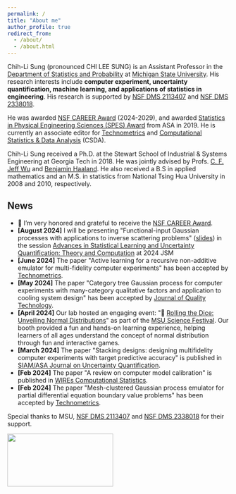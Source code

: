 ```yaml
---
permalink: /
title: "About me"
author_profile: true
redirect_from: 
  - /about/
  - /about.html
---
```

Chih-Li Sung (pronounced CHI LEE SUNG) is an Assistant Professor in the [Department of Statistics and Probability](https://stt.natsci.msu.edu/) at [Michigan State University](https://msu.edu/). His research interests include **computer experiment, uncertainty quantification, machine learning, and applications of statistics in engineering**. His research is supported by [NSF DMS 2113407](https://www.nsf.gov/awardsearch/showAward?AWD_ID=2113407&HistoricalAwards=false) and [NSF DMS 2338018](https://www.nsf.gov/awardsearch/showAward?AWD_ID=2338018).


He was awarded [NSF CAREER Award](https://www.nsf.gov/awardsearch/showAward?AWD_ID=2338018) (2024-2029), and awarded [Statistics in Physical Engineering Sciences (SPES) Award](https://www.amstat.org/your-career/awards/statistics-in-physical-engineering-sciences-award) from ASA in 2019. He is currently an associate editor for [Technometrics](https://www.tandfonline.com/toc/utch20/current) and [Computational Statistics & Data Analysis](https://www.sciencedirect.com/journal/computational-statistics-and-data-analysis) (CSDA). 

Chih-Li Sung received a Ph.D. at the Stewart School of Industrial & Systems Engineering at Georgia Tech in 2018. He was jointly advised by Profs. [C. F. Jeff Wu](https://www2.isye.gatech.edu/~jeffwu/) and [Benjamin Haaland](https://medicine.utah.edu/faculty/mddetail/u6012617). He also received a B.S in applied mathematics and an M.S. in statistics from National Tsing Hua University in 2008 and 2010, respectively. 

News 
------

* 📌 I’m very honored and grateful to receive the [NSF CAREER Award](https://www.nsf.gov/awardsearch/showAward?AWD_ID=2338018). 
* **[August 2024]** I will be presenting "Functional-input Gaussian processes with applications to inverse scattering problems" ([slides](https://chihli.github.io/files/FIGP_2024JSM.pdf)) in the session [Advances in Statistical Learning and Uncertainty Quantification: Theory and Computation](https://ww3.aievolution.com/JSMAnnual2024/index.cfm?do=ev.viewEv&ev=2139) at 2024 JSM
* **[June 2024]** The paper "Active learning for a recursive non-additive emulator for multi-fidelity computer experiments" has been accepted by [Technometrics](https://doi.org/10.1080/00401706.2024.2376173).
* **[May 2024]** The paper "Category tree Gaussian process for computer experiments with many-category qualitative factors and application to cooling system design" has been accepted by [Journal of Quality Technology](https://doi.org/10.1080/00224065.2024.2359431).
* **[April 2024]** Our lab hosted an engaging event: "🎲 [Rolling the Dice: Unveiling Normal Distributions](https://sciencefestival.msu.edu/Event/View/129)" as part of the [MSU Science Festival](https://sciencefestival.msu.edu/). Our booth provided a fun and hands-on learning experience, helping learners of all ages understand the concept of normal distribution through fun and interactive games. 
* **[March 2024]** The paper "Stacking designs: designing multifidelity computer experiments with target predictive accuracy" is published in [SIAM/ASA Journal on Uncertainty Quantification](https://epubs.siam.org/doi/full/10.1137/22M1532007). 
* **[Feb 2024]** The paper "A review on computer model calibration" is published in [WIREs Computational Statistics](https://doi.org/10.1002/wics.1645). 
* **[Feb 2024]** The paper "Mesh-clustered Gaussian process emulator for partial differential equation boundary value problems" has been accepted by [Technometrics](https://doi.org/10.1080/00401706.2024.2320211). 


Special thanks to MSU, [NSF DMS 2113407](https://www.nsf.gov/awardsearch/showAward?AWD_ID=2113407&HistoricalAwards=false) and [NSF DMS 2338018](https://www.nsf.gov/awardsearch/showAward?AWD_ID=2338018) for their support.

<img src='/images/MSUNSF.png' width="240" height="120" style="float:left">
